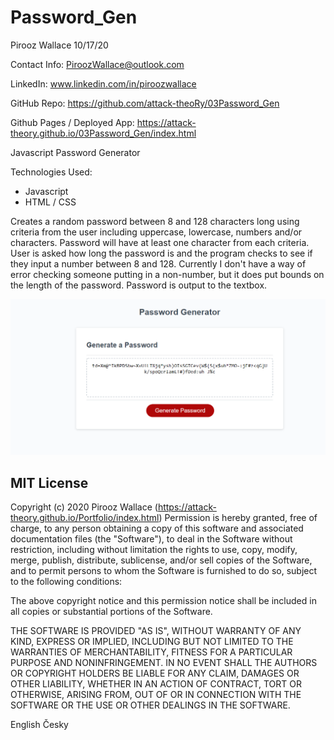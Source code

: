 # Password_Gen

Pirooz Wallace
10/17/20

Contact Info: PiroozWallace@outlook.com

LinkedIn: www.linkedin.com/in/piroozwallace

GitHub Repo:
https://github.com/attack-theoRy/03Password_Gen

Github Pages / Deployed App:
https://attack-theory.github.io/03Password_Gen/index.html


Javascript Password Generator

Technologies Used:
- Javascript
- HTML / CSS

Creates a random password between 8 and 128 characters long using criteria from the user including uppercase, lowercase, numbers and/or characters. Password will have at least one character from each criteria.  User is asked how long the password is and the program checks to see if they input a number between 8 and 128. Currently I don't have a way of error checking someone putting in a non-number, but it does put bounds on the length of the password. Password is output to the textbox.


<img src='passwordGenScreen.png' alt='sample password generated'>




MIT License
-----------

Copyright (c) 2020 Pirooz Wallace (https://attack-theory.github.io/Portfolio/index.html)
Permission is hereby granted, free of charge, to any person
obtaining a copy of this software and associated documentation
files (the "Software"), to deal in the Software without
restriction, including without limitation the rights to use,
copy, modify, merge, publish, distribute, sublicense, and/or sell
copies of the Software, and to permit persons to whom the
Software is furnished to do so, subject to the following
conditions:

The above copyright notice and this permission notice shall be
included in all copies or substantial portions of the Software.

THE SOFTWARE IS PROVIDED "AS IS", WITHOUT WARRANTY OF ANY KIND,
EXPRESS OR IMPLIED, INCLUDING BUT NOT LIMITED TO THE WARRANTIES
OF MERCHANTABILITY, FITNESS FOR A PARTICULAR PURPOSE AND
NONINFRINGEMENT. IN NO EVENT SHALL THE AUTHORS OR COPYRIGHT
HOLDERS BE LIABLE FOR ANY CLAIM, DAMAGES OR OTHER LIABILITY,
WHETHER IN AN ACTION OF CONTRACT, TORT OR OTHERWISE, ARISING
FROM, OUT OF OR IN CONNECTION WITH THE SOFTWARE OR THE USE OR
OTHER DEALINGS IN THE SOFTWARE.
		
English Česky


